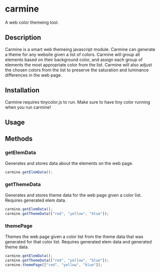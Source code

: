 # carmine
A web color themeing tool.

## Description
Carmine is a smart web themeing javascript module.
Carmine can generate a theme for any website given
a list of colors. Carmine will group all elements
based on their background color, and assign each group
of elements the most appropriate color from the list.
Carmine will also adjust the chosen colors from the list
to preserve the saturation and luminance differences in
the web page.

## Installation
Carmine requires tinycolor.js to run. Make sure to have
tiny color running when you run carmine!

## Usage

## Methods

### getElemData
Generates and stores data about the elements on the web
page.
```js
carmine.getElemData();
```

### getThemeData
Generates and stores theme data for the web page given
a color list. Requires generated elem data.
```js
carmine.getElemData();
carmine.getThemeData(["red", "yellow", "blue"]);
```

### themePage
Themes the web page given a color list from the theme data
that was generated for that color list. Requires generated
elem data and generated theme data.
```js
carmine.getElemData();
carmine.getThemeData(["red", "yellow", "blue"]);
carmine.themePage(["red", "yellow", "blue"]);
```
